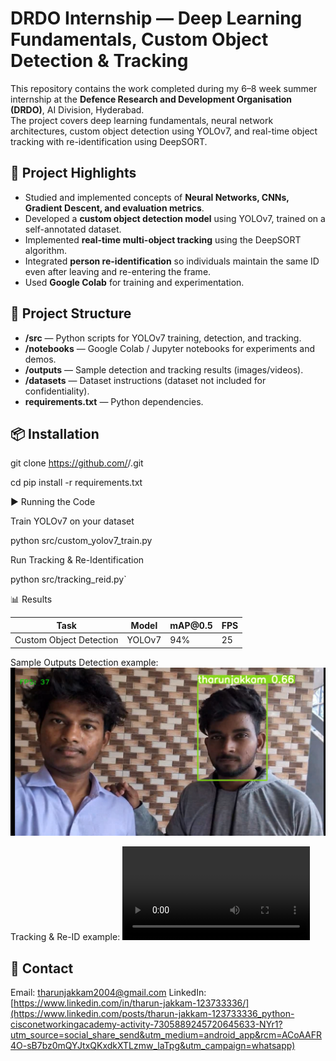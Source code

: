 
# DRDO Internship — Deep Learning Fundamentals, Custom Object Detection & Tracking

This repository contains the work completed during my 6–8 week summer internship at the **Defence Research and Development Organisation (DRDO)**, AI Division, Hyderabad.  
The project covers deep learning fundamentals, neural network architectures, custom object detection using YOLOv7, and real-time object tracking with re-identification using DeepSORT.


## 🔹 Project Highlights
- Studied and implemented concepts of **Neural Networks, CNNs, Gradient Descent, and evaluation metrics**.
- Developed a **custom object detection model** using YOLOv7, trained on a self-annotated dataset.
- Implemented **real-time multi-object tracking** using the DeepSORT algorithm.
- Integrated **person re-identification** so individuals maintain the same ID even after leaving and re-entering the frame.
- Used **Google Colab** for training and experimentation.



## 📂 Project Structure
- **/src** — Python scripts for YOLOv7 training, detection, and tracking.
- **/notebooks** — Google Colab / Jupyter notebooks for experiments and demos.
- **/outputs** — Sample detection and tracking results (images/videos).
- **/datasets** — Dataset instructions (dataset not included for confidentiality).
- **requirements.txt** — Python dependencies.



## 📦 Installation

git clone https://github.com/<tharunjakkam939>/<Custom-object-detection-tracking>.git

cd <Custom-object-detection-tracking>
pip install -r requirements.txt



 ▶ Running the Code

Train YOLOv7 on your dataset

python src/custom_yolov7_train.py

Run Tracking & Re-Identification

python src/tracking_reid.py`


📊 Results

| Task                    | Model  | mAP\@0.5 | FPS |
| ----------------------- | ------ | -------- | --- |
| Custom Object Detection | YOLOv7 | 94%      | 25  |

Sample Outputs
Detection example:
![Sample Detection](https://github.com/tharunjakkam939/Custom-object-detection-tracking/blob/9f37e0225f0600767a0c98d03d347aa504c6bbb0/Custom-object-detection.png)

Tracking & Re-ID example:
![Tracking Demo](tharun3.mp4)



## 📧 Contact

Email: [tharunjakkam2004@gmail.com](mailto:tharunjakkam2004@gmail.com)
LinkedIn: [https://www.linkedin.com/in/tharun-jakkam-123733336/](https://www.linkedin.com/posts/tharun-jakkam-123733336_python-cisconetworkingacademy-activity-7305889245720645633-NYr1?utm_source=social_share_send&utm_medium=android_app&rcm=ACoAAFR4O-sB7bz0mQYJtxQKxdkXTLzmw_laTpg&utm_campaign=whatsapp)





